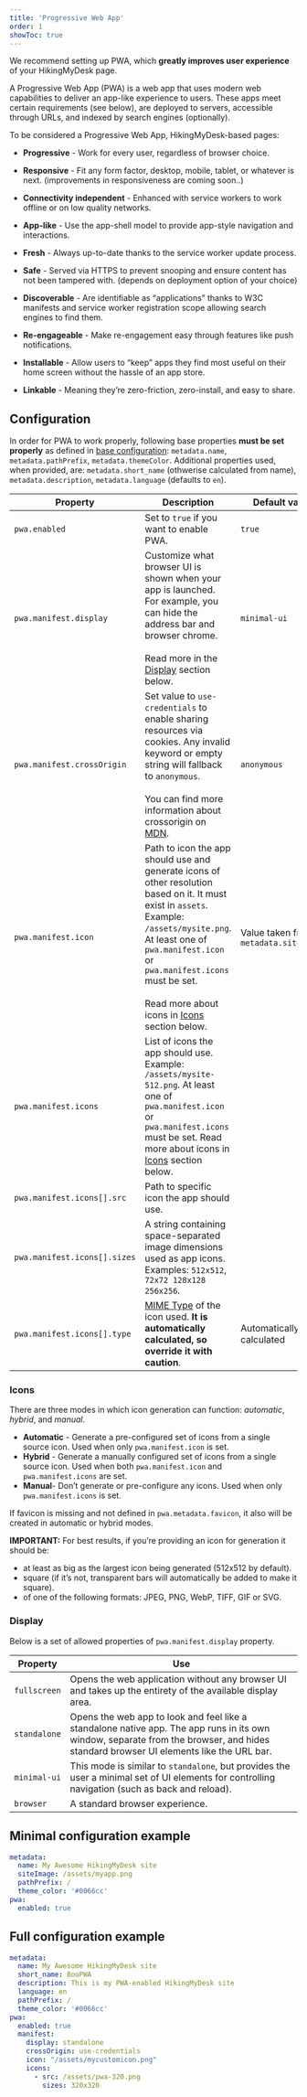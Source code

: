 ```yaml
---
title: 'Progressive Web App'
order: 1
showToc: true
---
```


<Tip>

We recommend setting up PWA, which **greatly improves
user experience** of your HikingMyDesk page.
</Tip>

A Progressive Web App (PWA) is a web app that uses modern web capabilities 
to deliver an app-like experience to users. These apps meet certain requirements
(see below), are deployed to servers, accessible through URLs, and indexed 
by search engines (optionally).

To be considered a Progressive Web App, HikingMyDesk-based pages:

* **Progressive** - Work for every user, regardless of browser choice.

* **Responsive** - Fit any form factor, desktop, mobile, tablet, or whatever is next.
  (improvements in responsiveness are coming soon..)

* **Connectivity independent** - Enhanced with service workers to work offline or on
  low quality networks.

* **App-like** - Use the app-shell model to provide app-style navigation and
  interactions.

* **Fresh** - Always up-to-date thanks to the service worker update process.

* **Safe** - Served via HTTPS to prevent snooping and ensure content has not been
  tampered with. (depends on deployment option of your choice)

* **Discoverable** - Are identifiable as “applications” thanks to W3C manifests
  and service worker registration scope allowing search engines to find them.

* **Re-engageable** - Make re-engagement easy through features like push notifications.

* **Installable** - Allow users to “keep” apps they find most useful on their
  home screen without the hassle of an app store.

* **Linkable** - Meaning they’re zero-friction, zero-install, and easy to share.

## Configuration

In order for PWA to work properly, following base properties **must 
be set properly** as defined in [base configuration](/configuration/settingup/base):
`metadata.name`, `metadata.pathPrefix`, `metadata.themeColor`.
Additional properties used, when provided, are: `metadata.short_name` (othwerise
calculated from name), `metadata.description`, `metadata.language` (defaults to `en`).

| Property                     | Description                                                                                                                                                                                                                                                                           | Default value                         |
|------------------------------|---------------------------------------------------------------------------------------------------------------------------------------------------------------------------------------------------------------------------------------------------------------------------------------|---------------------------------------|
| `pwa.enabled`                | Set to `true` if you want to enable PWA.                                                                                                                                                                                                                                              | `true`                                |
| `pwa.manifest.display`       | Customize what browser UI is shown when your app is launched. For example, you can hide the address bar and browser chrome.<br/><br/>Read more in the [Display](#display) section below.                                                                                                | `minimal-ui`                          |
| `pwa.manifest.crossOrigin`   | Set value to `use-credentials` to enable sharing resources via cookies. Any invalid keyword or empty string will fallback to `anonymous`.<br/><br/>You can find more information about crossorigin on [MDN](https://developer.mozilla.org/en-US/docs/Web/HTML/Attributes/crossorigin).  | `anonymous`                           |
| `pwa.manifest.icon`          | Path to icon the app should use and generate icons of other resolution based on it. It must exist in `assets`. Example: `/assets/mysite.png`. At least one of `pwa.manifest.icon` or `pwa.manifest.icons` must be set.<br/><br/>Read more about icons in [Icons](#icons) section below. | Value taken from `metadata.siteImage` |
| `pwa.manifest.icons`         | List of icons the app should use. Example: `/assets/mysite-512.png`. At least one of `pwa.manifest.icon` or `pwa.manifest.icons` must be set. Read more about icons in [Icons](#icons) section below.                                                                                 |                                       |
| `pwa.manifest.icons[].src`   | Path to specific icon the app should use.                                                                                                                                                                                                                                             |                                       |
| `pwa.manifest.icons[].sizes` | A string containing space-separated image dimensions used as app icons. Examples: `512x512`, `72x72 128x128 256x256`.                                                                                                                                                                 |                                       |
| `pwa.manifest.icons[].type`  | [MIME Type](https://developer.mozilla.org/en-US/docs/Web/HTTP/Basics_of_HTTP/MIME_types) of the icon used. **It is automatically calculated, so override it with caution**.                                                                                                           | Automatically calculated              |

### Icons

There are three modes in which icon generation can function: _automatic_,
_hybrid_, and _manual_.

* **Automatic** - Generate a pre-configured set of icons from a single source icon.
  Used when only `pwa.manifest.icon` is set.
* **Hybrid** - Generate a manually configured set of icons from a single source icon.
  Used when both `pwa.manifest.icon` and `pwa.manifest.icons` are set.
* **Manual**- Don’t generate or pre-configure any icons. 
  Used when only `pwa.manifest.icons` is set.

If favicon is missing and not defined in `pwa.metadata.favicon`, it also will be created
in automatic or hybrid modes.

<Info>

**IMPORTANT:** For best results, if you’re providing an icon for generation it should be:

* at least as big as the largest icon being generated (512x512 by default).
* square (if it’s not, transparent bars will automatically be added to make it square).
* of one of the following formats: JPEG, PNG, WebP, TIFF, GIF or SVG.
  
</Info>

### Display

Below is a set of allowed properties of `pwa.manifest.display` property.

| Property     | Use                                                                                                                                                                                  |
|--------------|--------------------------------------------------------------------------------------------------------------------------------------------------------------------------------------|
| `fullscreen` | Opens the web application without any browser UI and takes up the entirety of the available display area.                                                                            |
| `standalone` | Opens the web app to look and feel like a standalone native app. The app runs in its own window, separate from the browser, and hides standard browser UI elements like the URL bar. |
| `minimal-ui` | This mode is similar to `standalone`, but provides the user a minimal set of UI elements for controlling navigation (such as back and reload).                                       |
| `browser`    | A standard browser experience.                                                                                                                                                       |

## Minimal configuration example

```yaml
metadata:
  name: My Awesome HikingMyDesk site
  siteImage: /assets/myapp.png
  pathPrefix: /
  theme_color: '#0066cc'
pwa:
  enabled: true
```

## Full configuration example

```yaml
metadata:
  name: My Awesome HikingMyDesk site
  short_name: BooPWA
  description: This is my PWA-enabled HikingMyDesk site
  language: en
  pathPrefix: /
  theme_color: '#0066cc'
pwa:
  enabled: true
  manifest:
    display: standalone
    crossOrigin: use-credentials
    icon: "/assets/mycustomicon.png"
    icons:
      - src: /assets/pwa-320.png
        sizes: 320x320
```

